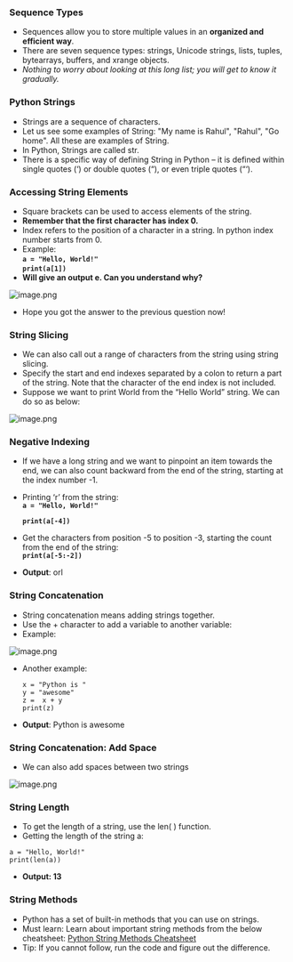 ### Sequence Types

* Sequences allow you to store multiple values in an **organized and efficient way**.
* There are seven sequence types: strings, Unicode strings, lists, tuples, bytearrays, buffers, and xrange objects.
* _Nothing to worry about looking at this long list; you will get to know it gradually._

### Python Strings

* Strings are a sequence of characters.
* Let us see some examples of String: "My name is Rahul", "Rahul", "Go home". All these are examples of String.
* In Python, Strings are called str.
* There is a specific way of defining String in Python – it is defined within single quotes (‘) or double quotes (“), or even triple quotes (“‘).

### Accessing String Elements

* Square brackets can be used to access elements of the string.
* **Remember that the first character has index 0.**
* Index refers to the position of a character in a string. In python index number starts from 0.
* Example: \
  **`a = "Hello, World!"`**\
  **`print(a[1])`**
* **Will give an output e. Can you understand why?**






![image.png](https://dphi-live.s3.amazonaws.com/media_uploads/image_e25fba17090d4b7fa3568c1fa7ac5773.png)







* Hope you got the answer to the previous question now!

### String Slicing

* We can also call out a range of characters from the string using string slicing.
* Specify the start and end indexes separated by a colon to return a part of the string. Note that the character of the end index is not included.
* Suppose we want to print World from the “Hello World” string. We can do so as below:




![image.png](https://dphi-live.s3.amazonaws.com/media_uploads/image_d87f6a4428d7403c898454d5b5130844.png)





### Negative Indexing

* If we have a long string and we want to pinpoint an item towards the end, we can also count backward from the end of the string, starting at the index number -1.
*   Printing ‘r’ from the string:\
    **`a = "Hello, World!"`**

    **`print(a[-4])`**
* Get the characters from position -5 to position -3, starting the count from the end of the string: \
  **`print(a[-5:-2])`**
* **Output**: orl

### String Concatenation

* String concatenation means adding strings together.
* Use the + character to add a variable to another variable:
*   Example:






![image.png](https://dphi-live.s3.amazonaws.com/media_uploads/image_f99e3cec855e4e0ca673520d682ec3d8.png)






* Another example:  
  ```
  x = "Python is "
  y = "awesome"
  z =  x + y
  print(z)
  ```
* **Output**: Python is awesome

### String Concatenation: Add Space

* We can also add spaces between two strings





![image.png](https://dphi-live.s3.amazonaws.com/media_uploads/image_8d557ac674d54f3daff8c4324c7e1719.png)




### String Length

* To get the length of a string, use the len( ) function.
*   Getting the length of the string a:
   ```
   a = "Hello, World!"
   print(len(a))
   ```
* **Output: 13**

### String Methods

* Python has a set of built-in methods that you can use on strings.
* Must learn: Learn about important string methods from the below cheatsheet: [Python String Methods Cheatsheet](https://www.codecademy.com/learn/learn-python-3/modules/learn-python3-strings/cheatsheet)&#x20;
* Tip: If you cannot follow, run the code and figure out the difference.